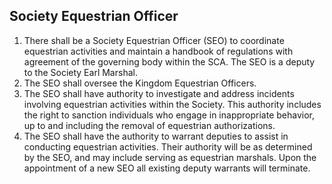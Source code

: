 ## Society Equestrian Officer
1. There shall be a Society Equestrian Officer (SEO) to coordinate equestrian activities and maintain a handbook of regulations with agreement of the governing body within the SCA. The SEO is a deputy to the Society Earl Marshal.
2. The SEO shall oversee the Kingdom Equestrian Officers.
3. The SEO shall have authority to investigate and address incidents involving equestrian activities within the Society. This authority includes the right to sanction individuals who engage in inappropriate behavior, up to and including the removal of equestrian authorizations.
4. The SEO shall have the authority to warrant deputies to assist in conducting equestrian activities. Their authority will be as determined by the SEO, and may include serving as equestrian marshals. Upon the appointment of a new SEO all existing deputy warrants will terminate.
